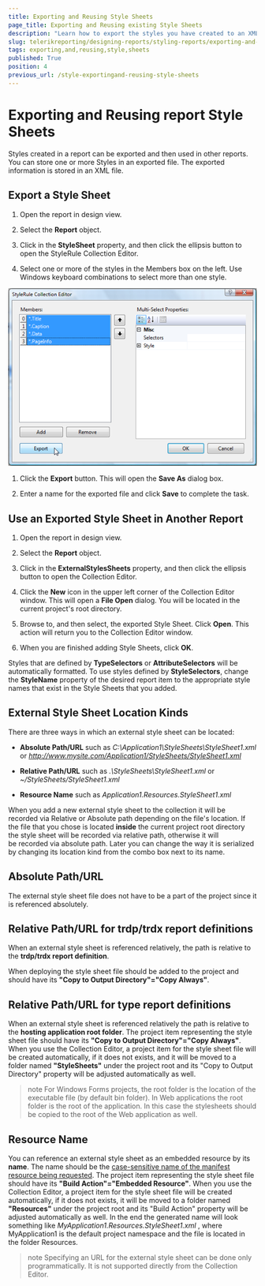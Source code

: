```yaml
---
title: Exporting and Reusing Style Sheets
page_title: Exporting and Reusing existing Style Sheets 
description: "Learn how to export the styles you have created to an XML file, so that you can import this file at a later time in a different report and reuse your styles without having to recreate them."
slug: telerikreporting/designing-reports/styling-reports/exporting-and-reusing-style-sheets
tags: exporting,and,reusing,style,sheets
published: True
position: 4
previous_url: /style-exportingand-reusing-style-sheets
---
```


# Exporting and Reusing report Style Sheets 

Styles created in a report can be exported and then used in other reports. You can store one or more Styles in an exported file. The exported information is stored in an XML file.

## Export a Style Sheet

1. Open the report in design view.

1. Select the __Report__ object.

1. Click in the __StyleSheet__ property, and then click the ellipsis button to open the StyleRule Collection Editor.

1. Select one or more of the styles in the Members box on the left. Use Windows keyboard combinations to select more than one style.

  ![Image of the StyleRule Collection Editor window, showing the Export button highlighted.](images/ReportStyleExport.png)

1. Click the __Export__ button. This will open the __Save As__ dialog box.

1. Enter a name for the exported file and click __Save__ to complete the task.

## Use an Exported Style Sheet in Another Report

1. Open the report in design view.

1. Select the __Report__ object.

1. Click in the __ExternalStylesSheets__ property, and then click the ellipsis button to open the Collection Editor.

1. Click the __New__ icon in the upper left corner of the Collection Editor window. This will open a __File Open__ dialog. You will be located in the current project's root directory.

1. Browse to, and then select, the exported Style Sheet. Click __Open__. This action will return you to the Collection Editor window.

1. When you are finished adding Style Sheets, click __OK__.

Styles that are defined by __TypeSelectors__ or __AttributeSelectors__ will be automatically formatted. To use styles defined by __StyleSelectors__, change the __StyleName__ property of the desired report item to the appropriate style names that exist in the Style Sheets that you added.

## External Style Sheet Location Kinds

There are three ways in which an external style sheet can be located:

*  __Absolute Path/URL__ such as *C:\Application1\StyleSheets\StyleSheet1.xml* or *http://www.mysite.com/Application1/StyleSheets/StyleSheet1.xml*

*  __Relative Path/URL__ such as *.\StyleSheets\StyleSheet1.xml* or *~/StyleSheets/StyleSheet1.xml*

*  __Resource Name__ such as *Application1.Resources.StyleSheet1.xml*

When you add a new external style sheet to the collection it will be recorded via Relative or Absolute path depending on the file's location. If the file that you chose is located __inside__ the current project root directory the style sheet will be recorded via relative path, otherwise it will be recorded via absolute path. Later you can change the way it is serialized by changing its location kind from the combo box next to its name.

## Absolute Path/URL

The external style sheet file does not have to be a part of the project since it is referenced absolutely.

## Relative Path/URL for trdp/trdx report definitions

When an external style sheet is referenced relatively, the path is relative to the __trdp/trdx report definition__.

When deploying the style sheet file should be added to the project and should have its __"Copy to Output Directory"="Copy Always"__.

## Relative Path/URL for type report definitions

When an external style sheet is referenced relatively the path is relative to the __hosting application root folder__. The project item representing the style sheet file should have its __"Copy to Output Directory"="Copy Always"__. When you use the Collection Editor, a project item for the style sheet file will be created automatically, if it does not exists, and it will be moved to a folder named __"StyleSheets"__ under the project root and its "Copy to Output Directory" property will be adjusted automatically as well.

>note For Windows Forms projects, the root folder is the location of the executable file (by default bin folder). In Web applications the root folder is the root of the application. In this case the stylesheets should be copied to the root of the Web application as well.


## Resource Name

You can reference an external style sheet as an embedded resource by its __name__. The name should be the [case-sensitive name of the manifest resource being requested](http://msdn.microsoft.com/en-us/library/xc4235zt(VS.80).aspx). The project item representing the style sheet file should have its __"Build Action"="Embedded Resource"__. When you use the Collection Editor, a project item for the style sheet file will be created automatically, if it does not exists, it will be moved to a folder named __"Resources"__ under the project root and its "Build Action" property will be adjusted automatically as well. In the end the generated name will look something like *MyApplication1.Resources.StyleSheet1.xml* , where MyApplication1 is the default project namespace and the file is located in the folder Resources.

>note Specifying an URL for the external style sheet can be done only programmatically. It is not supported directly from the Collection Editor.

